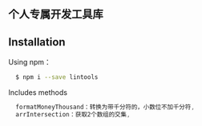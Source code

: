 ## 个人专属开发工具库

## Installation

Using npm：

```bash
  $ npm i --save lintools
```

Includes methods

```js
  formatMoneyThousand：转换为带千分符的，小数位不加千分符,
  arrIntersection：获取2个数组的交集,
```
